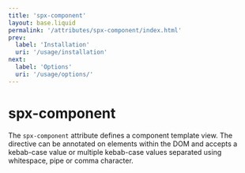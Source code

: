 ```yaml
---
title: 'spx-component'
layout: base.liquid
permalink: '/attributes/spx-component/index.html'
prev:
  label: 'Installation'
  uri: '/usage/installation'
next:
  label: 'Options'
  uri: '/usage/options/'
---
```


# spx-component

The `spx-component` attribute defines a component template view. The directive can be annotated on elements within the DOM and accepts a kebab-case value or multiple kebab-case values separated using whitespace, pipe or comma character.

